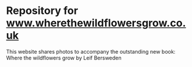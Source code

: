 # Repository for www.wherethewildflowersgrow.co.uk
This website shares photos to accompany the outstanding new book: Where the wildflowers grow by Leif Bersweden
